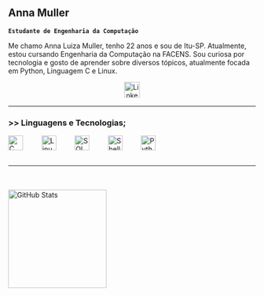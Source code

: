 ## Anna Muller
**`Estudante de Engenharia da Computação`**

Me chamo Anna Luiza Muller, tenho 22 anos e sou de Itu-SP. Atualmente, estou cursando Engenharia da Computação na FACENS. 
Sou curiosa por tecnologia e gosto de aprender sobre diversos tópicos, atualmente focada em Python, Linguagem C e Linux.

<p align="center">
  &#8287;&#8287;&#8287;&#8287;&#8287;
  <a href="https://www.linkedin.com/in/anna-m%C3%BCller-85b397222/"><img width="32px" alt="LinkedIn" title="LinkedIn" src="https://i.imgur.com/yRpa1dQ.png"/></a>
  &#8287;&#8287;&#8287;&#8287;&#8287;
</p>

---

### >> Linguagens e Tecnologias;

<img 
    align="center" 
    alt="C"
    title="C" 
    width="30px" 
    style="padding-right: 10px;" 
    src=
        "https://cdn.jsdelivr.net/gh/devicons/devicon@latest/icons/c/c-original.svg" 
/>
 &#8287;&#8287;&#8287;&#8287;&#8287;
<img 
    align="center" 
    alt="Linux" 
    title="Linux"
    width="30px" 
    style="padding-right: 10px;" 
    src="https://cdn.jsdelivr.net/gh/devicons/devicon@latest/icons/linux/linux-original.svg"  
/>
 &#8287;&#8287;&#8287;&#8287;&#8287;
<img 
    align="center" 
    alt="SQL" 
    title="SQL"
    width="30px" 
    style="padding-right: 10px;" 
    src="https://cdn.jsdelivr.net/gh/devicons/devicon@latest/icons/azuresqldatabase/azuresqldatabase-original.svg" 
/>
 &#8287;&#8287;&#8287;&#8287;&#8287;
<img 
    align="center" 
    alt="Shell"
    title="Shell" 
    width="30px" 
    style="padding-right: 10px;" 
    src="https://cdn.jsdelivr.net/gh/devicons/devicon@latest/icons/powershell/powershell-original.svg" 
/>
 &#8287;&#8287;&#8287;&#8287;&#8287;
<img 
    align="center" 
    alt="Python" 
    title="Python"
    width="30px" 
    style="padding-right: 10px;" 
    src="https://cdn.jsdelivr.net/gh/devicons/devicon@latest/icons/python/python-original.svg" 
/>
 &#8287;&#8287;&#8287;&#8287;&#8287;
<br/>
<br/>

---
<br/>
<br/>
<img 
      align="center" 
      alt="GitHub Stats" 
      height="200" 
      src="https://github-readme-stats.vercel.app/api/top-langs/?username=annastarlu&theme=tokyonight&layout=compact&custom_title=Tecnologias&langs_count=9" 
  />

</p>
